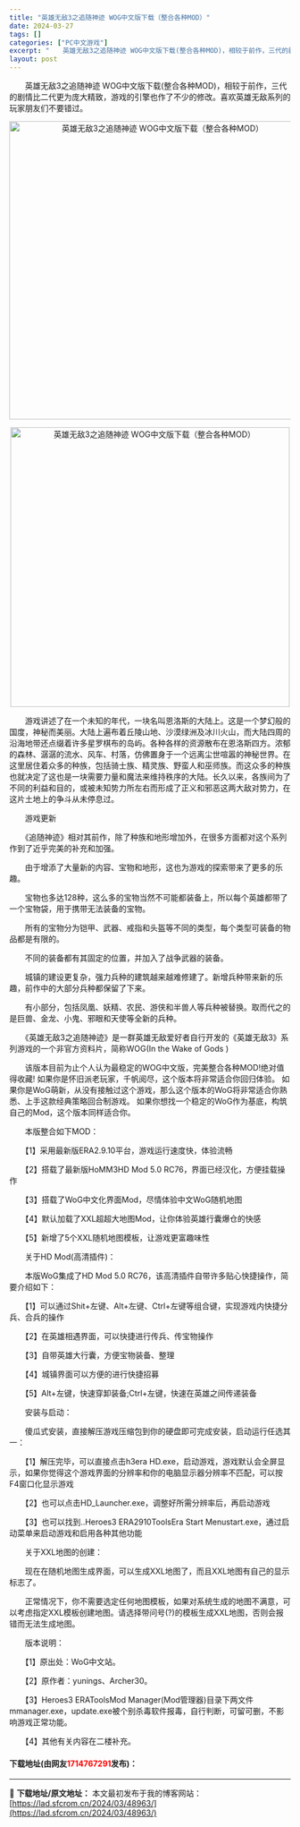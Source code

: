 ```yaml
---
title: "英雄无敌3之追随神迹 WOG中文版下载（整合各种MOD）"
date: 2024-03-27
tags: []
categories: ["PC中文游戏"]
excerpt: "　　英雄无敌3之追随神迹 WOG中文版下载(整合各种MOD)，相较于前作，三代的剧情比二代更为庞大精致，游戏的引擎也作了不少的修改。喜欢英雄无敌系列的玩家朋友们不要错过。 　　游戏讲述了在一个未知的年代，一块名叫恩洛斯的大陆上。这是一个梦幻般的国度，神秘而美丽。大陆上遍布着丘陵山地、沙漠绿洲及冰川火&hellip;"
layout: post
---
```


 <p>　　英雄无敌3之追随神迹 WOG中文版下载(整合各种MOD)，相较于前作，三代的剧情比二代更为庞大精致，游戏的引擎也作了不少的修改。喜欢英雄无敌系列的玩家朋友们不要错过。</p> <p align="center"><img align="" border="0" src="https://lad.sfcrom.cn/wp-content/uploads/2024/03/20240327_6603811ebfdfb.webp" width="533" alt="英雄无敌3之追随神迹 WOG中文版下载（整合各种MOD）" /></p> <p align="center"><img align="" border="0" src="https://lad.sfcrom.cn/wp-content/uploads/2024/03/20240327_6603811f3128e.webp" width="500" alt="英雄无敌3之追随神迹 WOG中文版下载（整合各种MOD）" /></p> <p>　　游戏讲述了在一个未知的年代，一块名叫恩洛斯的大陆上。这是一个梦幻般的国度，神秘而美丽。大陆上遍布着丘陵山地、沙漠绿洲及冰川火山，而大陆四周的沿海地带还点缀着许多星罗棋布的岛屿。各种各样的资源散布在恩洛斯四方。浓郁的森林、潺潺的流水、风车、村落，仿佛置身于一个远离尘世喧嚣的神秘世界。在这里居住着众多的种族，包括骑士族、精灵族、野蛮人和巫师族。而这众多的种族也就决定了这也是一块需要力量和魔法来维持秩序的大陆。长久以来，各族间为了不同的利益和目的，或被未知势力所左右而形成了正义和邪恶这两大敌对势力，在这片土地上的争斗从未停息过。</p> <p>　　游戏更新</p> <p>　　《追随神迹》相对其前作，除了种族和地形增加外，在很多方面都对这个系列作到了近乎完美的补充和加强。</p> <p>　　由于增添了大量新的内容、宝物和地形，这也为游戏的探索带来了更多的乐趣。</p> <p>　　宝物也多达128种，这么多的宝物当然不可能都装备上，所以每个英雄都带了一个宝物袋，用于携带无法装备的宝物。</p> <p>　　所有的宝物分为铠甲、武器、戒指和头盔等不同的类型，每个类型可装备的物品都是有限的。</p> <p>　　不同的装备都有其固定的位置，并加入了战争武器的装备。</p> <p>　　城镇的建设更复杂，强力兵种的建筑越来越难修建了。新增兵种带来新的乐趣，前作中的大部分兵种都保留了下来。</p> <p>　　有小部分，包括凤凰、妖精、农民、游侠和半兽人等兵种被替换。取而代之的是巨兽、金龙、小鬼、邪眼和天使等全新的兵种。</p> <p>　　《英雄无敌3之追随神迹》是一群英雄无敌爱好者自行开发的《英雄无敌3》系列游戏的一个非官方资料片，简称WOG(In the Wake of Gods )</p> <p>　　该版本目前为止个人认为最稳定的WOG中文版，完美整合各种MOD!绝对值得收藏! 如果你是怀旧派老玩家，千帆阅尽，这个版本将非常适合你回归体验。 如果你是WoG萌新，从没有接触过这个游戏，那么这个版本的WoG将非常适合你熟悉、上手这款经典策略回合制游戏。 如果你想找一个稳定的WoG作为基底，构筑自己的Mod，这个版本同样适合你。</p> <p>　　本版整合如下MOD：</p> <p>　　【1】采用最新版ERA2.9.10平台，游戏运行速度快，体验流畅</p> <p>　　【2】搭载了最新版HoMM3HD Mod 5.0 RC76，界面已经汉化，方便挂载操作</p> <p>　　【3】搭载了WoG中文化界面Mod，尽情体验中文WoG随机地图</p> <p>　　【4】默认加载了XXL超超大地图Mod，让你体验英雄行囊爆仓的快感</p> <p>　　【5】新增了5个XXL随机地图模板，让游戏更富趣味性</p> <p>　　关于HD Mod(高清插件)：</p> <p>　　本版WoG集成了HD Mod 5.0 RC76，该高清插件自带许多贴心快捷操作，简要介绍如下：</p> <p>　　【1】可以通过Shit+左键、Alt+左键、Ctrl+左键等组合键，实现游戏内快捷分兵、合兵的操作</p> <p>　　【2】在英雄相遇界面，可以快捷进行传兵、传宝物操作</p> <p>　　【3】自带英雄大行囊，方便宝物装备、整理</p> <p>　　【4】城镇界面可以方便的进行快捷招募</p> <p>　　【5】Alt+左键，快速穿卸装备;Ctrl+左键，快速在英雄之间传递装备</p> <p>　　安装与启动：</p> <p>　　傻瓜式安装，直接解压游戏压缩包到你的硬盘即可完成安装，启动运行任选其一：</p> <p>　　【1】解压完毕，可以直接点击h3era HD.exe，启动游戏，游戏默认会全屏显示，如果你觉得这个游戏界面的分辨率和你的电脑显示器分辨率不匹配，可以按F4窗口化显示游戏</p> <p>　　【2】也可以点击HD_Launcher.exe，调整好所需分辨率后，再启动游戏</p> <p>　　【3】也可以找到..Heroes3 ERA2910ToolsEra Start Menustart.exe，通过启动菜单来启动游戏和启用各种其他功能</p> <p>　　关于XXL地图的创建：</p> <p>　　现在在随机地图生成界面，可以生成XXL地图了，而且XXL地图有自己的显示标志了。</p> <p>　　正常情况下，你不需要选定任何地图模板，如果对系统生成的地图不满意，可以考虑指定XXL模板创建地图。请选择带问号(?)的模板生成XXL地图，否则会报错而无法生成地图。</p> <p>　　版本说明：</p> <p>　　【1】原出处：WoG中文站。</p> <p>　　【2】原作者：yunings、Archer30。</p> <p>　　【3】Heroes3 ERAToolsMod Manager(Mod管理器)目录下两文件mmanager.exe，update.exe被个别杀毒软件报毒，自行判断，可留可删，不影响游戏正常功能。</p> <p>　　【4】其他有关内容在二楼补充。</p> <p><h4>下载地址(由网友<font color="red">1714767291</font>发布)：</h4></p> 

---
📖 **下载地址/原文地址：** 本文最初发布于我的博客网站：[https://lad.sfcrom.cn/2024/03/48963/](https://lad.sfcrom.cn/2024/03/48963/)
